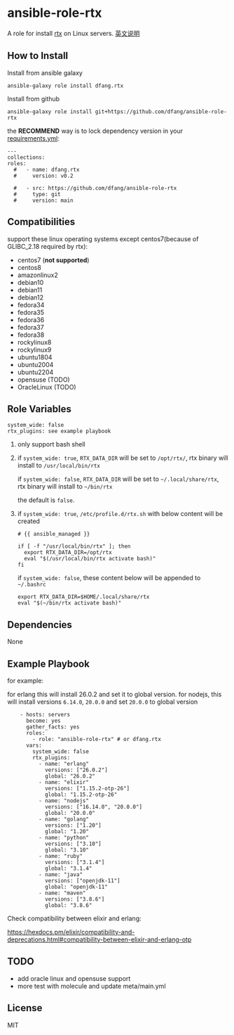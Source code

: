 ansible-role-rtx
=========

A role for install [rtx](https://github.com/jdxcode/rtx) on Linux servers.  [英文说明](https://github.com/dfang/ansible-role-rtx/blob/main/README.md)

How to Install
------------

Install from ansible galaxy

```
ansible-galaxy role install dfang.rtx
```

Install from github

```
ansible-galaxy role install git+https://github.com/dfang/ansible-role-rtx
```

the **RECOMMEND** way is to lock dependency version in your [requirements.yml](https://docs.ansible.com/ansible/latest/galaxy/user_guide.html#installing-roles-and-collections-from-the-same-requirements-yml-file):

```
---
collections:
roles:
  #   - name: dfang.rtx
  #     version: v0.2

  #   - src: https://github.com/dfang/ansible-role-rtx
  #     type: git
  #     version: main
```


Compatibilities
--------------

support these linux operating systems except centos7(because of GLIBC_2.18 required by rtx):

- centos7 (**not supported**)
- centos8
- amazonlinux2
- debian10
- debian11
- debian12
- fedora34
- fedora35
- fedora36
- fedora37
- fedora38
- rockylinux8
- rockylinux9
- ubuntu1804
- ubuntu2004
- ubuntu2204
- opensuse (TODO)
- OracleLinux (TODO)

Role Variables
--------------

```
system_wide: false
rtx_plugins: see example playbook
```

1. only support bash shell

2. if `system_wide: true`, `RTX_DATA_DIR` will be set to `/opt/rtx/`, rtx binary will install to `/usr/local/bin/rtx`

   if `system_wide: false`, `RTX_DATA_DIR` will be set to  `~/.local/share/rtx`, rtx binary will install to `~/bin/rtx`

   the default is `false`.

3. if `system_wide: true`, `/etc/profile.d/rtx.sh` with below content will be created
    ```
    # {{ ansible_managed }}

    if [ -f "/usr/local/bin/rtx" ]; then
      export RTX_DATA_DIR=/opt/rtx
      eval "$(/usr/local/bin/rtx activate bash)"
    fi
    ```

    if `system_wide: false`, these content below will be appended to `~/.bashrc`

    ```
    export RTX_DATA_DIR=$HOME/.local/share/rtx
    eval "$(~/bin/rtx activate bash)"
    ```

Dependencies
------------

None


Example Playbook
----------------

for example:

for erlang this will install 26.0.2 and set it to global version.
for nodejs, this will install versions `6.14.0`, `20.0.0` and set `20.0.0` to global version

```
    - hosts: servers
      become: yes
      gather_facts: yes
      roles:
        - role: "ansible-role-rtx" # or dfang.rtx
      vars:
        system_wide: false
        rtx_plugins:
          - name: "erlang"
            versions: ["26.0.2"]
            global: "26.0.2"
          - name: "elixir"
            versions: ["1.15.2-otp-26"]
            global: "1.15.2-otp-26"
          - name: "nodejs"
            versions: ["16.14.0", "20.0.0"]
            global: "20.0.0"
          - name: "golang"
            versions: ["1.20"]
            global: "1.20"
          - name: "python"
            versions: ["3.10"]
            global: "3.10"
          - name: "ruby"
            versions: ["3.1.4"]
            global: "3.1.4"
          - name: "java"
            versions: ["openjdk-11"]
            global: "openjdk-11"
          - name: "maven"
            versions: ["3.8.6"]
            global: "3.8.6"
```

Check compatibility between elixir and erlang:

https://hexdocs.pm/elixir/compatibility-and-deprecations.html#compatibility-between-elixir-and-erlang-otp


TODO
-------

- add oracle linux and opensuse support
- more test with molecule and update meta/main.yml

License
-------

MIT

